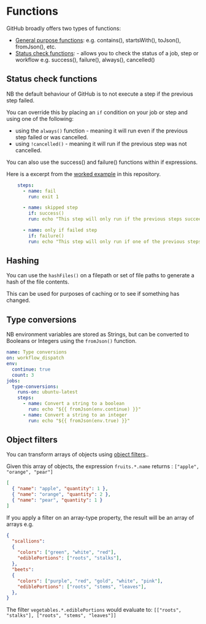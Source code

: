 # Functions

GitHub broadly offers two types of functions:

- [General purpose functions](https://docs.github.com/en/actions/writing-workflows/choosing-what-your-workflow-does/evaluate-expressions-in-workflows-and-actions#functions): e.g. contains(), startsWith(), toJson(), fromJson(), etc.
- [Status check functions](https://docs.github.com/en/actions/writing-workflows/choosing-what-your-workflow-does/evaluate-expressions-in-workflows-and-actions#status-check-functions): - allows you to check the status of a job, step or workflow e.g. success(), failure(), always(), cancelled()

## Status check functions

NB the default behaviour of GitHub is to not execute a step if the previous step failed. 

You can override this by placing an `if` condition on your job or step and using one of the following: 

- using the `always()` function - meaning it will run even if the previous step failed or was cancelled.
- using `!cancelled()` - meaning it will run if the previous step was not cancelled.

You can also use the success() and failure() functions within if expressions.

Here is a excerpt from the [worked example](../.github/workflows/08-functions.yaml) in this repository.

```yaml
    steps:
      - name: fail
        run: exit 1

      - name: skipped step
        if: success()
        run: echo "This step will only run if the previous steps succeeded"

      - name: only if failed step
        if: failure()
        run: echo "This step will only run if one of the previous steps failed"
```

## Hashing

You can use the `hashFiles()` on a filepath or set of file paths to generate a hash of the file contents.

This can be used for purposes of caching or to see if something has changed.

## Type conversions

NB environment variables are stored as Strings, but can be converted to Booleans or Integers using the `fromJson()` function.

```yaml
name: Type conversions
on: workflow_dispatch
env: 
  continue: true
  count: 3
jobs:
  type-conversions:
    runs-on: ubuntu-latest
    steps:
      - name: Convert a string to a boolean
        run: echo "${{ fromJson(env.continue) }}"
      - name: Convert a string to an integer
        run: echo "${{ fromJson(env.true) }}"
```

## Object filters

You can transform arrays of objects using [object filters](https://docs.github.com/en/actions/writing-workflows/choosing-what-your-workflow-does/evaluate-expressions-in-workflows-and-actions#object-filters)..

Given this array of objects, the expression `fruits.*.name` returns : `["apple", "orange", "pear"]`

```json
[
  { "name": "apple", "quantity": 1 },
  { "name": "orange", "quantity": 2 },
  { "name": "pear", "quantity": 1 }
]
```

If you apply a filter on an array-type property, the result will be an array of arrays e.g.

```json
{
  "scallions":
  {
    "colors": ["green", "white", "red"],
    "ediblePortions": ["roots", "stalks"],
  },
  "beets":
  {
    "colors": ["purple", "red", "gold", "white", "pink"],
    "ediblePortions": ["roots", "stems", "leaves"],
  },
}
```

The filter `vegetables.*.ediblePortions` would evaluate to: `[["roots", "stalks"], ["roots", "stems", "leaves"]]` 
